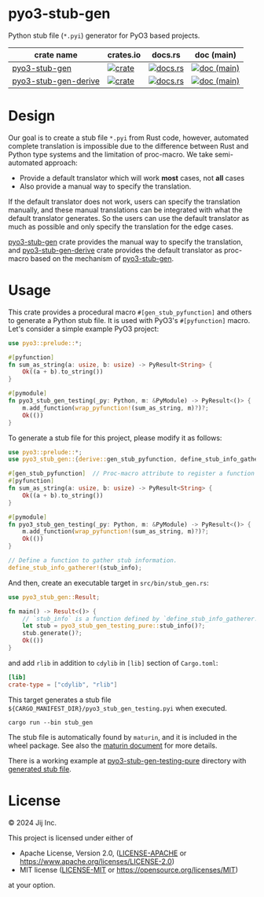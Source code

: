# pyo3-stub-gen

Python stub file (`*.pyi`) generator for PyO3 based projects.

| crate name | crates.io | docs.rs | doc (main) |
| --- | --- | --- | --- |
| [pyo3-stub-gen] | [![crate](https://img.shields.io/crates/v/pyo3-stub-gen.svg)](https://crates.io/crates/pyo3-stub-gen)  | [![docs.rs](https://docs.rs/pyo3-stub-gen/badge.svg)](https://docs.rs/pyo3-stub-gen) | [![doc (main)](https://img.shields.io/badge/doc-main-blue?logo=github)](https://jij-inc.github.io/pyo3-stub-gen/pyo3_stub_gen/index.html) |
| [pyo3-stub-gen-derive] | [![crate](https://img.shields.io/crates/v/pyo3-stub-gen-derive.svg)](https://crates.io/crates/pyo3-stub-gen-derive)  | [![docs.rs](https://docs.rs/pyo3-stub-gen-derive/badge.svg)](https://docs.rs/pyo3-stub-gen-derive) | [![doc (main)](https://img.shields.io/badge/doc-main-blue?logo=github)](https://jij-inc.github.io/pyo3-stub-gen/pyo3_stub_gen_derive/index.html) |

[pyo3-stub-gen]: ./pyo3-stub-gen/
[pyo3-stub-gen-derive]: ./pyo3-stub-gen-derive/

# Design
Our goal is to create a stub file `*.pyi` from Rust code, however,
automated complete translation is impossible due to the difference between Rust and Python type systems and the limitation of proc-macro.
We take semi-automated approach:

- Provide a default translator which will work **most** cases, not **all** cases
- Also provide a manual way to specify the translation.

If the default translator does not work, users can specify the translation manually,
and these manual translations can be integrated with what the default translator generates.
So the users can use the default translator as much as possible and only specify the translation for the edge cases.

[pyo3-stub-gen] crate provides the manual way to specify the translation,
and [pyo3-stub-gen-derive] crate provides the default translator as proc-macro based on the mechanism of [pyo3-stub-gen].

# Usage

This crate provides a procedural macro `#[gen_stub_pyfunction]` and others to generate a Python stub file.
It is used with PyO3's `#[pyfunction]` macro. Let's consider a simple example PyO3 project:

```rust
use pyo3::prelude::*;

#[pyfunction]
fn sum_as_string(a: usize, b: usize) -> PyResult<String> {
    Ok((a + b).to_string())
}

#[pymodule]
fn pyo3_stub_gen_testing(_py: Python, m: &PyModule) -> PyResult<()> {
    m.add_function(wrap_pyfunction!(sum_as_string, m)?)?;
    Ok(())
}
```

To generate a stub file for this project, please modify it as follows:

```rust
use pyo3::prelude::*;
use pyo3_stub_gen::{derive::gen_stub_pyfunction, define_stub_info_gatherer};

#[gen_stub_pyfunction]  // Proc-macro attribute to register a function to stub file generator.
#[pyfunction]
fn sum_as_string(a: usize, b: usize) -> PyResult<String> {
    Ok((a + b).to_string())
}

#[pymodule]
fn pyo3_stub_gen_testing(_py: Python, m: &PyModule) -> PyResult<()> {
    m.add_function(wrap_pyfunction!(sum_as_string, m)?)?;
    Ok(())
}

// Define a function to gather stub information.
define_stub_info_gatherer!(stub_info);
```

And then, create an executable target in `src/bin/stub_gen.rs`:

```rust
use pyo3_stub_gen::Result;

fn main() -> Result<()> {
    // `stub_info` is a function defined by `define_stub_info_gatherer!` macro.
    let stub = pyo3_stub_gen_testing_pure::stub_info()?;
    stub.generate()?;
    Ok(())
}
```

and add `rlib` in addition to `cdylib` in `[lib]` section of `Cargo.toml`:

```toml
[lib]
crate-type = ["cdylib", "rlib"]
```

This target generates a stub file `${CARGO_MANIFEST_DIR}/pyo3_stub_gen_testing.pyi` when executed.

```shell
cargo run --bin stub_gen
```

The stub file is automatically found by `maturin`, and it is included in the wheel package. See also the [maturin document](https://www.maturin.rs/project_layout#adding-python-type-information) for more details.

There is a working example at [pyo3-stub-gen-testing-pure](./pyo3-stub-gen-testing-pure/) directory with [generated stub file](./pyo3-stub-gen-testing-pure/pyo3_stub_gen_testing_pure.pyi).

# License

© 2024 Jij Inc.

This project is licensed under either of

- Apache License, Version 2.0, ([LICENSE-APACHE](LICENSE-APACHE) or <https://www.apache.org/licenses/LICENSE-2.0>)
- MIT license ([LICENSE-MIT](LICENSE-MIT) or <https://opensource.org/licenses/MIT>)

at your option.
